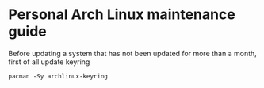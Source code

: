 # Personal Arch Linux maintenance guide

Before updating a system that has not been updated for more than a month, first of all update keyring

```shell
pacman -Sy archlinux-keyring
```
